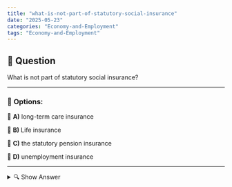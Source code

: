 ```yaml
---
title: "what-is-not-part-of-statutory-social-insurance"
date: "2025-05-23"
categories: "Economy-and-Employment"
tags: "Economy-and-Employment"
---
```


## 📌 **Question**

What is not part of statutory social insurance?



---

### 📝 **Options:**

🔘 **A)** long-term care insurance

🔘 **B)** Life insurance

🔘 **C)** the statutory pension insurance

🔘 **D)** unemployment insurance

---

<details>
  <summary>🔍 Show Answer</summary>

  <p>
💡  <b>Correct Answer:</b>  b
  </p>
  <p>
    📖<b>Explanation:</b>
    
  </p>
</details>
